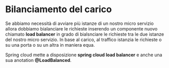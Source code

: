 # Bilanciamento del carico

Se abbiamo necessità di avviare più istanze di un nostro micro servizio allora dobbiamo bialanciare le richieste inserendo un componente nuovo chiamato **load balancer** in grado di bialsnciare le richieste tra le due istanze del nostro micro servizio. In base al carico, al traffico istanzia le richieste o su una porta o su un altra in maniera equa.

Spring cloud mette a disposizione **spring cloud load balancer** e anche una sua anotation **@LoadBalanced**.